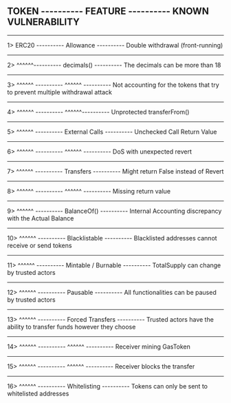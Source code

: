## TOKEN ---------- FEATURE ---------- KNOWN VULNERABILITY

---

1> ERC20 ---------- Allowance ---------- Double withdrawal (front-running)

---

2> ^^^^^^---------- decimals() ---------- The decimals can be more than 18

---

3> ^^^^^^ ---------- ^^^^^^ ---------- Not accounting for the tokens that try to prevent multiple withdrawal attack

---

4> ^^^^^^ ---------- ^^^^^^---------- Unprotected ‍‍‍‍‍‍‍transferFrom()

---

5> ^^^^^^ ---------- External Calls ---------- Unchecked Call Return Value

---

6> ^^^^^^ ---------- ^^^^^^ ---------- DoS with unexpected revert

---

7> ^^^^^^ ---------- Transfers ---------- Might return False instead of Revert

---

8> ^^^^^^ ---------- ^^^^^^ ---------- Missing return value

---

9> ^^^^^^ ---------- BalanceOf() ---------- Internal Accounting discrepancy with the Actual Balance

---

10> ^^^^^^ ---------- Blacklistable ---------- Blacklisted addresses cannot receive or send tokens

---

11> ^^^^^^ ---------- Mintable / Burnable ---------- TotalSupply can change by trusted actors

---

12> ^^^^^^ ---------- Pausable ---------- All functionalities can be paused by trusted actors

---

13> ^^^^^^ ---------- Forced Transfers ---------- Trusted actors have the ability to transfer funds however they choose

---

14> ^^^^^^ ---------- ^^^^^^ ---------- Receiver mining GasToken

---

15> ^^^^^^ ---------- ^^^^^^ ---------- Receiver blocks the transfer

---

16> ^^^^^^ ---------- Whitelisting ---------- Tokens can only be sent to whitelisted addresses
